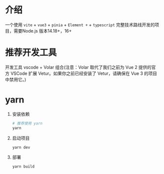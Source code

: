 # 介绍

一个使用 `vite` + `vue3` + `pinia` + `Element +` + `typescript` 完整技术路线开发的项目，需要Node.js 版本14.18+，16+

# 推荐开发工具

 开发工具 vscode + Volar 组合(注意：Volar 取代了我们之前为 Vue 2 提供的官方 VSCode 扩展 Vetur。如果你之前已经安装了 Vetur，请确保在 Vue 3 的项目中禁用它。)


# yarn 

1. 安装依赖
    ```sh
    # 推荐使用 yarn
    yarn
    ```

2. 启动项目
    ```sh
    yarn dev
    ```

3. 部署
    ```sh
    yarn build
    ```


